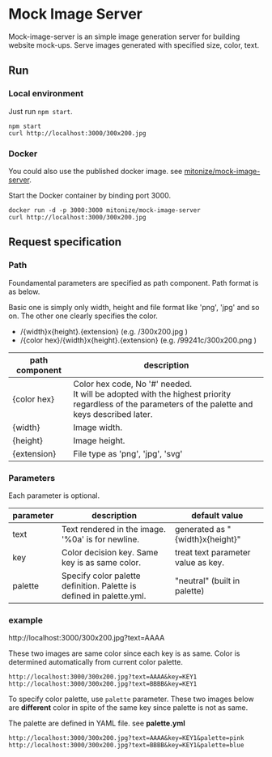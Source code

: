 # Mock Image Server

Mock-image-server is an simple image generation server for building website mock-ups.
Serve images generated with specified size, color, text.

## Run 

### Local environment

Just run `npm start`.
```
npm start
curl http://localhost:3000/300x200.jpg
```

### Docker

You could also use the published docker image. see [mitonize/mock-image-server](https://hub.docker.com/r/mitonize/mock-image-server).

Start the Docker container by binding port 3000.
```
docker run -d -p 3000:3000 mitonize/mock-image-server
curl http://localhost:3000/300x200.jpg
```

## Request specification

### Path

Foundamental parameters are specified as path component. Path format is as below. 

Basic one is simply only width, height and file format like 'png', 'jpg' and so on.
The other one clearly specifies the color.

 * /{width}x{height}.{extension} (e.g. /300x200.jpg )
 * /{color hex}/{width}x{height}.{extension}  (e.g. /99241c/300x200.png )

| path component | description |
|------------------|--------------------|
| {color hex} | Color hex code, No '#' needed. <br>It will be adopted with the highest priority regardless of the parameters of the palette and keys described later.|
| {width}     | Image width. |
| {height}     | Image height. |
| {extension} | File type as 'png', 'jpg', 'svg' |

### Parameters
Each parameter is optional.

| parameter | description | default value |
|------------------|--------------------|-----------------------|
| text            | Text rendered in the image. '%0a' is for newline. | generated as "{width}x{height}" |
| key            | Color decision key. Same key is as same color.   | treat text parameter value as key. |
| palette     | Specify  color palette definition. Palette is defined in palette.yml. | "neutral" (built in palette) |

### example

http://localhost:3000/300x200.jpg?text=AAAA

These two images are same color since each key is as same. Color is determined automatically from current color palette.
```
http://localhost:3000/300x200.jpg?text=AAAA&key=KEY1
http://localhost:3000/300x200.jpg?text=BBBB&key=KEY1
```

To specify color palette, use `palette` parameter. 
These two images below are **different** color in spite of the same key since palette is not as same.

The palette are defined in YAML file. see **palette.yml**
```
http://localhost:3000/300x200.jpg?text=AAAA&key=KEY1&palette=pink
http://localhost:3000/300x200.jpg?text=BBBB&key=KEY1&palette=blue
```


